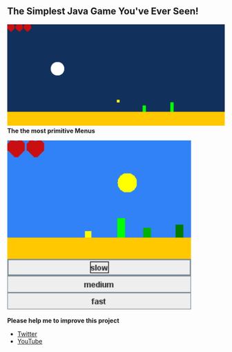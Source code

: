 ## The Simplest Java Game You've Ever Seen!
![Java Game](Game.jpg)
**The the most primitive Menus**

![Menu](Menu.jpg)

**Please help me to improve this project**
- [Twitter](https://twitter.com/caliduseb_hd)
- [YouTube](https://www.youtube.com/channel/UCeR3hdUxUWixnC253dku2uQ/)
